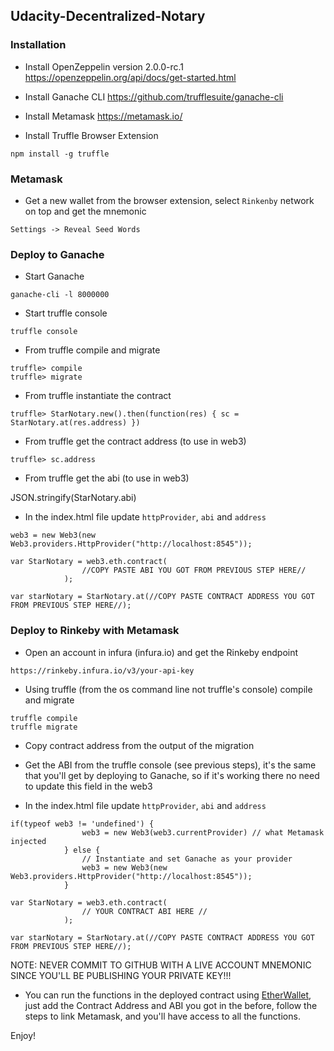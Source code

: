 ## Udacity-Decentralized-Notary

### Installation

* Install OpenZeppelin version 2.0.0-rc.1 https://openzeppelin.org/api/docs/get-started.html

* Install Ganache CLI https://github.com/trufflesuite/ganache-cli

* Install Metamask https://metamask.io/

* Install Truffle Browser Extension

```
npm install -g truffle
```

### Metamask

* Get a new wallet from the browser extension, select `Rinkenby` network on top and get the mnemonic

```
Settings -> Reveal Seed Words
```

### Deploy to Ganache

* Start Ganache

```
ganache-cli -l 8000000
```

* Start truffle console

```
truffle console
```

* From truffle compile and migrate

```
truffle> compile
truffle> migrate
```

* From truffle instantiate the contract

```
truffle> StarNotary.new().then(function(res) { sc = StarNotary.at(res.address) })
```

* From truffle get the contract address (to use in web3)

```
truffle> sc.address
```

* From truffle get the abi (to use in web3)

JSON.stringify(StarNotary.abi)


* In the index.html file update `httpProvider`, `abi` and `address`

```
web3 = new Web3(new Web3.providers.HttpProvider("http://localhost:8545"));

var StarNotary = web3.eth.contract(
                //COPY PASTE ABI YOU GOT FROM PREVIOUS STEP HERE//
            );
            
var starNotary = StarNotary.at(//COPY PASTE CONTRACT ADDRESS YOU GOT FROM PREVIOUS STEP HERE//);

```

### Deploy to Rinkeby with Metamask

* Open an account in infura (infura.io) and get the Rinkeby endpoint 

```
https://rinkeby.infura.io/v3/your-api-key
```

* Using truffle (from the os command line not truffle's console) compile and migrate

```
truffle compile
truffle migrate
```

* Copy contract address from the output of the migration

* Get the ABI from the truffle console (see previous steps), it's the same that you'll get by deploying to Ganache, so if it's working there no need to update this field in the web3

* In the index.html file update `httpProvider`, `abi` and `address`

```
if(typeof web3 != 'undefined') { 
                web3 = new Web3(web3.currentProvider) // what Metamask injected 
            } else {
                // Instantiate and set Ganache as your provider
                web3 = new Web3(new Web3.providers.HttpProvider("http://localhost:8545"));
            }
            
var StarNotary = web3.eth.contract(
                // YOUR CONTRACT ABI HERE //
            );
            
var starNotary = StarNotary.at(//COPY PASTE CONTRACT ADDRESS YOU GOT FROM PREVIOUS STEP HERE//);

```

NOTE: NEVER COMMIT TO GITHUB WITH A LIVE ACCOUNT MNEMONIC SINCE YOU'LL BE PUBLISHING YOUR PRIVATE KEY!!! 

* You can run the functions in the deployed contract using [EtherWallet](https://www.myetherwallet.com/#contracts), just add the Contract Address and ABI you got in the before, follow the steps to link Metamask, and you'll have access to all the functions.

Enjoy!


